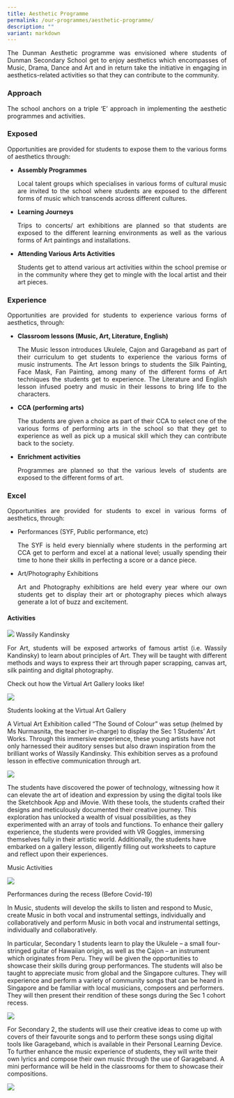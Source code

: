 ```yaml
---
title: Aesthetic Programme
permalink: /our-programmes/aesthetic-programme/
description: ""
variant: markdown
---
```

<p style="text-align: justify;">The Dunman Aesthetic programme was envisioned where students of Dunman Secondary School get to enjoy aesthetics which encompasses of Music, Drama, Dance and Art and in return take the initiative in engaging in aesthetics-related activities so that they can contribute to the community.</p>

### Approach
<p style="text-align: justify;">The school anchors on a triple ‘E’ approach in implementing the aesthetic programmes and activities.</p>

### Exposed
<p style="text-align: justify;">Opportunities are provided for students to expose them to the various forms of aesthetics through:</p>

*   **Assembly Programmes**
    <p style="text-align: justify;">Local talent groups which specialises in various forms of cultural music are invited to the school where students are exposed to the different forms of music which transcends across different cultures.</p>
    
*   **Learning Journeys**
    
    <p style="text-align: justify;">Trips to concerts/ art exhibitions are planned so that students are exposed to the different learning environments as well as the various forms of Art paintings and installations.</p>
    
*   **Attending Various Arts Activities**
    
    <p style="text-align: justify;">Students get to attend various art activities within the school premise or in the community where they get to mingle with the local artist and their art pieces.</p>

### Experience

<p style="text-align: justify;">Opportunities are provided for students to experience various forms of aesthetics, through:</p>

*   **Classroom lessons (Music, Art, Literature, English)**   
    <p style="text-align: justify;">The Music lesson introduces Ukulele, Cajon and Garageband as part of their curriculum to get students to experience the various forms of music instruments. The Art lesson brings to students the Silk Painting, Face Mask, Fan Painting, among many of the different forms of Art techniques the students get to experience. The Literature and English lesson infused poetry and music in their lessons to bring life to the characters.</p>

*   **CCA (performing arts)**   
     <p style="text-align: justify;">The students are given a choice as part of their CCA to select one of the various forms of performing arts in the school so that they get to experience as well as pick up a musical skill which they can contribute back to the society.</p>

*   **Enrichment activities**   
    <p style="text-align: justify;">Programmes are planned so that the various levels of students are exposed to the different forms of art.</p>

### Excel
<p style="text-align: justify;">Opportunities are provided for students to excel in various forms of aesthetics, through:</p>

*   Performances (SYF, Public performance, etc)

    <p style="text-align: justify;">The SYF is held every biennially where students in the performing art CCA get to perform and excel at a national level; usually spending their time to hone their skills in perfecting a score or a dance piece.
</p>

*   Art/Photography Exhibitions  
    <p style="text-align: justify;">Art and Photography exhibitions are held every year where our own students get to display their art or photography pieces which always generate a lot of buzz and excitement.
</p>

#### Activities
<p style="text-align:center;">
	
![](/images/Aesthetic/insert%20pic6-min.JPG) 
Wassily Kandinsky

</p><p style="text-align: justify;">For Art, students will be exposed artworks of famous artist (i.e. Wassily Kandinsky) to learn about principles of Art. They will be taught with different methods and ways to express their art through paper scrapping, canvas art, silk painting and digital photography.


Check out how the Virtual Art Gallery looks like!

![](/images/Aesthetic/insert_Pic7.jpeg)
 
Students looking at the Virtual Art Gallery

A Virtual Art Exhibition called “The Sound of Colour” was setup (helmed by Ms Nurmasnita, the teacher in-charge) to display the Sec 1 Students’ Art Works. Through this immersive experience, these young artists have not only harnessed their auditory senses but also drawn inspiration from the brilliant works of Wassily Kandinsky. This exhibition serves as a profound lesson in effective communication through art.

![](/images/Aesthetic/insert_Pic8_min.jpeg)

The students have discovered the power of technology, witnessing how it can elevate the art of ideation and expression by using the digital tools like the Sketchbook App and iMovie. With these tools, the students crafted their designs and meticulously documented their creative journey. This exploration has unlocked a wealth of visual possibilities, as they experimented with an array of tools and functions.
To enhance their gallery experience, the students were provided with VR Goggles, immersing themselves fully in their artistic world. Additionally, the students have embarked on a gallery lesson, diligently filling out worksheets to capture and reflect upon their experiences.

Music Activities

![](/images/Aesthetic/Insert_pic10.jpg)

Performances during the recess (Before Covid-19)

In Music, students will develop the skills to listen and respond to Music, create Music in both vocal and instrumental settings, individually and collaboratively and perform Music in both vocal and instrumental settings, individually and collaboratively.

In particular, Secondary 1 students learn to play the Ukulele – a small four-stringed guitar of Hawaiian origin, as well as the Cajon – an instrument which originates from Peru. They will be given the opportunities to showcase their skills during group performances. The students will also be taught to appreciate music from global and the Singapore cultures. They will experience and perform a variety of community songs that can be heard in Singapore and be familiar with local musicians, composers and performers. They will then present their rendition of these songs during the Sec 1 cohort recess. 

![](/images/Aesthetic/insert_Pic10a.jpg)

For Secondary 2, the students will use their creative ideas to come up with covers of their favourite songs and to perform these songs using digital tools like Garageband, which is available in their Personal Learning Device. To further enhance the music experience of students, they will write their own lyrics and compose their own music through the use of Garageband. A mini performance will be held in the classrooms for them to showcase their compositions.

![](/images/Aesthetic/insert_Pic10b.jpg)
</p>